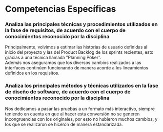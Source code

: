 # Competencias Específicas
### Analiza las principales técnicas y procedimientos utilizados en la fase de requisitos, de acuerdo con el cuerpo de conocimientos reconocido por la disciplina
Principalmente, volvimos a estimar las historias de usuario definidas al inicio del proyecto y las del Product Backlog de los sprints recientes, esto gracias a una técnica llamada "Planning Póker".  
Además nos aseguramos que los diversos cambios realizados a las interfaces continúen funcionando de manera acorde a los lineamientos definidos en los requisitos.

### Analiza los principales métodos y técnicas utilizados en la fase de diseño de software, de acuerdo con el cuerpo de conocimientos reconocido por la disciplina
Nos dedicamos a pasar las pruebas a un formato más interactivo, siempre teniendo en cuenta en que al hacer esta conversión no se generen incongruencias con los originales, por esto no hubieron muchos cambios, y los que se realizaron se hiceron de manera estandarizada.
